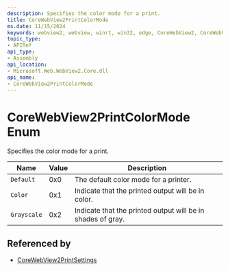 ```yaml
---
description: Specifies the color mode for a print.
title: CoreWebView2PrintColorMode
ms.date: 11/15/2024
keywords: webview2, webview, winrt, win32, edge, CoreWebView2, CoreWebView2Controller, browser control, edge html, CoreWebView2PrintColorMode
topic_type:
- APIRef
api_type:
- Assembly
api_location:
- Microsoft.Web.WebView2.Core.dll
api_name:
- CoreWebView2PrintColorMode
---
```


# CoreWebView2PrintColorMode Enum

Specifies the color mode for a print.

| Name |  Value | Description |
|--|--|--|
|`Default` | 0x0  |  The default color mode for a printer.|
|`Color` | 0x1  |  Indicate that the printed output will be in color.|
|`Grayscale` | 0x2  |  Indicate that the printed output will be in shades of gray.|


## Referenced by

- [CoreWebView2PrintSettings](corewebview2printsettings.md)
